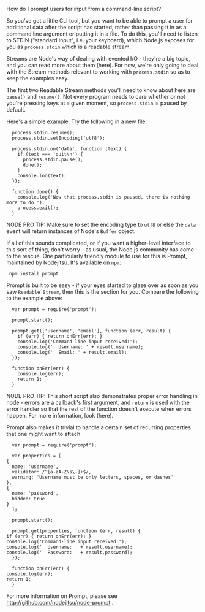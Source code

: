 How do I prompt users for input from a command-line script?

So you've got a little CLI tool, but you want to be able to prompt a user for additional data after the script has started, rather than passing it in as a command line argument or putting it in a file.  To do this, you'll need to listen to STDIN ("standard input", i.e. your keyboard), which Node.js exposes for you as `process.stdin` which is a readable stream.  

Streams are Node's way of dealing with evented I/O - they're a big topic, and you can read more about them (here).  For now, we're only going to deal with the Stream methods relevant to working with `process.stdin` so as to keep the examples easy.

The first two Readable Stream methods you'll need to know about here are `pause()` and `resume()`.  Not every program needs to care whether or not you're pressing keys at a given moment, so `process.stdin` is paused by default.  

Here's a simple example.  Try the following in a new file:

      process.stdin.resume();
      process.stdin.setEncoding('utf8');
      
      process.stdin.on('data', function (text) {
        if (text === 'quit\n') { 
          process.stdin.pause();
          done();
        }
        console.log(text);
      });
      
      function done() {
        console.log('Now that process.stdin is paused, there is nothing more to do.');
        process.exit();
      }

NODE PRO TIP: Make sure to set the encoding type to `utf8` or else the `data` event will return instances of Node's `Buffer` object.

If all of this sounds complicated, or if you want a higher-level interface to this sort of thing, don't worry - as usual, the Node.js community has come to the rescue.  One particularly friendly module to use for this is Prompt, maintained by Nodejitsu.  It's available on `npm`:

     npm install prompt

Prompt is built to be easy - if your eyes started to glaze over as soon as you saw `Readable Stream`, then this is the section for you.  Compare the following to the example above:

      var prompt = require('prompt');
      
      prompt.start();
      
      prompt.get(['username', 'email'], function (err, result) {
        if (err) { return onErr(err); }
        console.log('Command-line input received:');
        console.log('  Username: ' + result.username);
        console.log('  Email: ' + result.email);
      });
      
      function onErr(err) {
        console.log(err);
        return 1;
      }

NODE PRO TIP: This short script also demonstrates proper error handling in node - errors are a callback's first argument, and `return` is used with the error handler so that the rest of the function doesn't execute when errors happen.  For more information, look (here).  

Prompt also makes it trivial to handle a certain set of recurring properties that one might want to attach.  

      var prompt = require('prompt');

      var properties = [
	{
	  name: 'username', 
	  validator: /^[a-zA-Z\s\-]+$/,
	  warning: 'Username must be only letters, spaces, or dashes'
	},
	{
	  name: 'password',
	  hidden: true
	}
      ];

      prompt.start();

      prompt.get(properties, function (err, result) {
	if (err) { return onErr(err); }
	console.log('Command-line input received:');
	console.log('  Username: ' + result.username);
	console.log('  Password: ' + result.password);
      });

      function onErr(err) {
	console.log(err);
	return 1;
      }
      
For more information on Prompt, please see http://github.com/nodejitsu/node-prompt .
